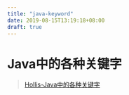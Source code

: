 ```yaml
---
title: "java-keyword"
date: 2019-08-15T13:19:18+08:00
draft: true
---
```


# Java中的各种关键字

> [Hollis-Java中的各种关键字](http://www.hollischuang.com/archives/1327)

